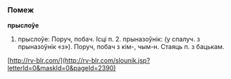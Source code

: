 ### Помеж
**прыслоўе**

1. прыслоўе: Поруч, побач. Ісці п. 2. прыназоўнік: (у спалуч. з прыназоўнік «з»). Поруч, побач з кім-, чым-н. Стаяць п. з бацькам.

<a rel="author">[http://rv-blr.com/](http://rv-blr.com/slounik.jsp?letterId=0&maskId=0&pageId=2390)</a>
